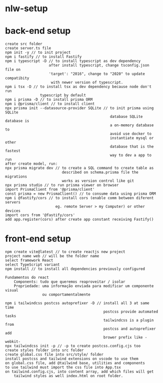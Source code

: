 # nlw-setup

# back-end setup
    create src folder
    create server.ts file
    npm init -y // to init project
    npm i fastify // to install Fastify
    npm i typescript -D // to install typescript as dev dependency
                        after install typescript, change tsconfig.json file on 
                        'target': "2016", change to "2020" to update compatibity
                         with newer version of typescript. 
    npm i tsx -D // to install tsx as dev dependency because node don't run
                    typescript by default
    npm i prisma -D // to install prisma ORM
    npm i @prisma/client // to install client
    npx prisma init --datasource-provider SQLite // to init prisma using SQLite
                                                    database SQLite database is 
                                                    a on-memory database to 
                                                    avoid use docker to 
                                                    instantiate mysql or other 
                                                    database that is the fastest
                                                    way to dev a app to run
    after create model, run:
    npx prisma migrate dev // to create a SQL command to create table as 
                              described on schema.prisma file the migrations 
                              works as version control like git
    npx prisma studio // to run prisma viewer on browser
    import PrismaClient from '@prisma/client' 
    const prisma = new PrismaClient() // to consume data using prisma ORM 
    npm i @fastify/cors // to install cors (enable comm between diferent servers
                           eg. remote Server > my Computer) or other devices
    import cors from '@fastify/cors' 
    add app.register(cors) after create app constant receiving Fastify()

# front-end setup

    npm create vite@latest // to create reactjs new project
    project name web // will be the folder name
    select framework React
    select TypeScript variant
    npm install // to install all dependencies previously configured

    Fundamentos do react
        Components: tudo que queremos reaproveitar / isolar
        Propriedade: uma informação enviada para modificar um componente visual
                     ou comportamentalmente

    npm i tailwindcss postcss autoprefixer -D // install all 3 at same time
                                                 postcss provide automated tasks
                                                 tailwindcss is a plugin from
                                                 postcss and autoprefixer add 
                                                 brower prefix like -webkit-
    npx tailwindcss init -p // -p to create postcss.config.cjs too
    create styles folder into src folder
    create global.css file into src/style/ folder
    install postcss and tailwind extensions on vscode to use them
    on global.css file, add @tailwind base, utilities and components
    to use tailwind must import the css file into App.tsx
    on tailwind.config.cjs, into content array, add which files will get 
        tailwind styles as well index.html on root folder.
    